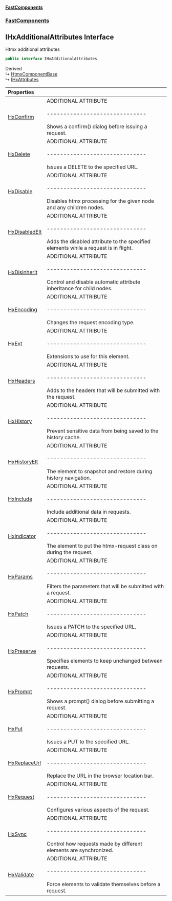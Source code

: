 #### [FastComponents](FastComponents.md 'FastComponents')
### [FastComponents](FastComponents.md 'FastComponents')

## IHxAdditionalAttributes Interface

Htmx additional attributes

```csharp
public interface IHxAdditionalAttributes
```

Derived  
&#8627; [HtmxComponentBase](FastComponents.HtmxComponentBase.md 'FastComponents.HtmxComponentBase')  
&#8627; [IHxAttributes](FastComponents.IHxAttributes.md 'FastComponents.IHxAttributes')

| Properties | |
| :--- | :--- |
| [HxConfirm](FastComponents.IHxAdditionalAttributes.HxConfirm.md 'FastComponents.IHxAdditionalAttributes.HxConfirm') | ADDITIONAL ATTRIBUTE<br/><br/>------------------------------<br/><br/>Shows a confirm() dialog before issuing a request. |
| [HxDelete](FastComponents.IHxAdditionalAttributes.HxDelete.md 'FastComponents.IHxAdditionalAttributes.HxDelete') | ADDITIONAL ATTRIBUTE<br/><br/>------------------------------<br/><br/>Issues a DELETE to the specified URL. |
| [HxDisable](FastComponents.IHxAdditionalAttributes.HxDisable.md 'FastComponents.IHxAdditionalAttributes.HxDisable') | ADDITIONAL ATTRIBUTE<br/><br/>------------------------------<br/><br/>Disables htmx processing for the given node and any children nodes. |
| [HxDisabledElt](FastComponents.IHxAdditionalAttributes.HxDisabledElt.md 'FastComponents.IHxAdditionalAttributes.HxDisabledElt') | ADDITIONAL ATTRIBUTE<br/><br/>------------------------------<br/><br/>Adds the disabled attribute to the specified elements while a request is in flight. |
| [HxDisinherit](FastComponents.IHxAdditionalAttributes.HxDisinherit.md 'FastComponents.IHxAdditionalAttributes.HxDisinherit') | ADDITIONAL ATTRIBUTE<br/><br/>------------------------------<br/><br/>Control and disable automatic attribute inheritance for child nodes. |
| [HxEncoding](FastComponents.IHxAdditionalAttributes.HxEncoding.md 'FastComponents.IHxAdditionalAttributes.HxEncoding') | ADDITIONAL ATTRIBUTE<br/><br/>------------------------------<br/><br/>Changes the request encoding type. |
| [HxExt](FastComponents.IHxAdditionalAttributes.HxExt.md 'FastComponents.IHxAdditionalAttributes.HxExt') | ADDITIONAL ATTRIBUTE<br/><br/>------------------------------<br/><br/>Extensions to use for this element. |
| [HxHeaders](FastComponents.IHxAdditionalAttributes.HxHeaders.md 'FastComponents.IHxAdditionalAttributes.HxHeaders') | ADDITIONAL ATTRIBUTE<br/><br/>------------------------------<br/><br/>Adds to the headers that will be submitted with the request. |
| [HxHistory](FastComponents.IHxAdditionalAttributes.HxHistory.md 'FastComponents.IHxAdditionalAttributes.HxHistory') | ADDITIONAL ATTRIBUTE<br/><br/>------------------------------<br/><br/>Prevent sensitive data from being saved to the history cache. |
| [HxHistoryElt](FastComponents.IHxAdditionalAttributes.HxHistoryElt.md 'FastComponents.IHxAdditionalAttributes.HxHistoryElt') | ADDITIONAL ATTRIBUTE<br/><br/>------------------------------<br/><br/>The element to snapshot and restore during history navigation. |
| [HxInclude](FastComponents.IHxAdditionalAttributes.HxInclude.md 'FastComponents.IHxAdditionalAttributes.HxInclude') | ADDITIONAL ATTRIBUTE<br/><br/>------------------------------<br/><br/>Include additional data in requests. |
| [HxIndicator](FastComponents.IHxAdditionalAttributes.HxIndicator.md 'FastComponents.IHxAdditionalAttributes.HxIndicator') | ADDITIONAL ATTRIBUTE<br/><br/>------------------------------<br/><br/>The element to put the htmx-request class on during the request. |
| [HxParams](FastComponents.IHxAdditionalAttributes.HxParams.md 'FastComponents.IHxAdditionalAttributes.HxParams') | ADDITIONAL ATTRIBUTE<br/><br/>------------------------------<br/><br/>Filters the parameters that will be submitted with a request. |
| [HxPatch](FastComponents.IHxAdditionalAttributes.HxPatch.md 'FastComponents.IHxAdditionalAttributes.HxPatch') | ADDITIONAL ATTRIBUTE<br/><br/>------------------------------<br/><br/>Issues a PATCH to the specified URL. |
| [HxPreserve](FastComponents.IHxAdditionalAttributes.HxPreserve.md 'FastComponents.IHxAdditionalAttributes.HxPreserve') | ADDITIONAL ATTRIBUTE<br/><br/>------------------------------<br/><br/>Specifies elements to keep unchanged between requests. |
| [HxPrompt](FastComponents.IHxAdditionalAttributes.HxPrompt.md 'FastComponents.IHxAdditionalAttributes.HxPrompt') | ADDITIONAL ATTRIBUTE<br/><br/>------------------------------<br/><br/>Shows a prompt() dialog before submitting a request. |
| [HxPut](FastComponents.IHxAdditionalAttributes.HxPut.md 'FastComponents.IHxAdditionalAttributes.HxPut') | ADDITIONAL ATTRIBUTE<br/><br/>------------------------------<br/><br/>Issues a PUT to the specified URL. |
| [HxReplaceUrl](FastComponents.IHxAdditionalAttributes.HxReplaceUrl.md 'FastComponents.IHxAdditionalAttributes.HxReplaceUrl') | ADDITIONAL ATTRIBUTE<br/><br/>------------------------------<br/><br/>Replace the URL in the browser location bar. |
| [HxRequest](FastComponents.IHxAdditionalAttributes.HxRequest.md 'FastComponents.IHxAdditionalAttributes.HxRequest') | ADDITIONAL ATTRIBUTE<br/><br/>------------------------------<br/><br/>Configures various aspects of the request. |
| [HxSync](FastComponents.IHxAdditionalAttributes.HxSync.md 'FastComponents.IHxAdditionalAttributes.HxSync') | ADDITIONAL ATTRIBUTE<br/><br/>------------------------------<br/><br/>Control how requests made by different elements are synchronized. |
| [HxValidate](FastComponents.IHxAdditionalAttributes.HxValidate.md 'FastComponents.IHxAdditionalAttributes.HxValidate') | ADDITIONAL ATTRIBUTE<br/><br/>------------------------------<br/><br/>Force elements to validate themselves before a request. |
